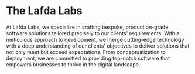 # The Lafda Labs


At Lafda Labs, we specialize in crafting bespoke, production-grade software solutions tailored precisely to our clients' requirements. With a meticulous approach to development, we merge cutting-edge technology with a deep understanding of our clients' objectives to deliver solutions that not only meet but exceed expectations. From conceptualization to deployment, we are committed to providing top-notch software that empowers businesses to thrive in the digital landscape.
